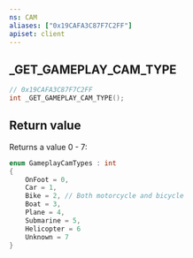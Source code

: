 ```yaml
---
ns: CAM
aliases: ["0x19CAFA3C87F7C2FF"]
apiset: client
---
```

## _GET_GAMEPLAY_CAM_TYPE

```c
// 0x19CAFA3C87F7C2FF
int _GET_GAMEPLAY_CAM_TYPE();
```

## Return value
Returns a value 0 - 7:
```c
enum GameplayCamTypes : int 
{
    OnFoot = 0,
    Car = 1,
    Bike = 2, // Both motorcycle and bicycle
    Boat = 3,
    Plane = 4,
    Submarine = 5,
    Helicopter = 6
    Unknown = 7
}
```
